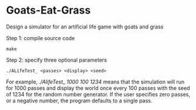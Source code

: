 # Goats-Eat-Grass
Design a simulator for an artificial life game with goats and grass

Step 1: compile source code
		
	make
	
Step 2: specify three optional parameters
		
	./ALifeTest_ <passes> <display> <seed>
	
For example, _./AlifeTest__ _1000 100 1234_ means that the simulation will run for 1000 passes and display the world once every 100 passes with the seed of 1234 for the random number generator. 
If the user specifies zero passes, or a negative number, the program defaults to a single pass.	
